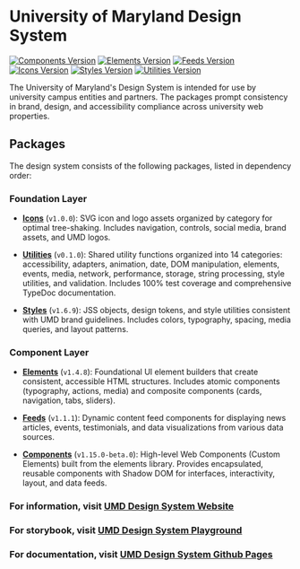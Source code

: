 # University of Maryland Design System

[![Components Version](https://img.shields.io/badge/Components-v1.15.0-beta.1-blue)](https://www.npmjs.com/package/@universityofmaryland/web-components-library)
[![Elements Version](https://img.shields.io/badge/Elements-v1.5.0-beta.0-blue)](https://www.npmjs.com/package/@universityofmaryland/web-elements-library)
[![Feeds Version](https://img.shields.io/badge/Feeds-v1.2.0-beta.0-blue)](https://www.npmjs.com/package/@universityofmaryland/web-feeds-library)
[![Icons Version](https://img.shields.io/badge/Icons-v1.0.0-blue)](https://www.npmjs.com/package/@universityofmaryland/web-icons-library)
[![Styles Version](https://img.shields.io/badge/Styles-v1.7.0-beta.0-blue)](https://www.npmjs.com/package/@universityofmaryland/web-styles-library)
[![Utilities Version](https://img.shields.io/badge/Utilities-v1.0.0-blue)](https://www.npmjs.com/package/@universityofmaryland/web-utilities-library)

The University of Maryland's Design System is intended for use by university campus entities and partners. The packages prompt consistency in brand, design, and accessibility compliance across university web properties.

## Packages

The design system consists of the following packages, listed in dependency order:

### Foundation Layer

- **[Icons](packages/icons/README.md)** (`v1.0.0`): SVG icon and logo assets organized by category for optimal tree-shaking. Includes navigation, controls, social media, brand assets, and UMD logos.

- **[Utilities](packages/utilities/README.md)** (`v0.1.0`): Shared utility functions organized into 14 categories: accessibility, adapters, animation, date, DOM manipulation, elements, events, media, network, performance, storage, string processing, style utilities, and validation. Includes 100% test coverage and comprehensive TypeDoc documentation.

- **[Styles](packages/styles/README.md)** (`v1.6.9`): JSS objects, design tokens, and style utilities consistent with UMD brand guidelines. Includes colors, typography, spacing, media queries, and layout patterns.

### Component Layer

- **[Elements](packages/elements/README.md)** (`v1.4.8`): Foundational UI element builders that create consistent, accessible HTML structures. Includes atomic components (typography, actions, media) and composite components (cards, navigation, tabs, sliders).

- **[Feeds](packages/feeds/README.md)** (`v1.1.1`): Dynamic content feed components for displaying news articles, events, testimonials, and data visualizations from various data sources.

- **[Components](packages/components/README.md)** (`v1.15.0-beta.0`): High-level Web Components (Custom Elements) built from the elements library. Provides encapsulated, reusable components with Shadow DOM for interfaces, interactivity, layout, and data feeds.

### For information, visit [UMD Design System Website](https://designsystem.umd.edu)

### For storybook, visit [UMD Design System Playground](http://playground.designsystem.umd.edu)

### For documentation, visit [UMD Design System Github Pages](https://umd-digital.github.io/design-system/)
